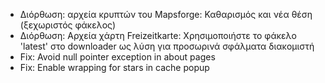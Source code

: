 - Διόρθωση: αρχεία κρυπτών του Mapsforge: Καθαρισμός και νέα θέση (ξεχωριστός φάκελος)
- Διόρθωση: Αρχεία χάρτη Freizeitkarte: Χρησιμοποιήστε το φάκελο 'latest' στο downloader ως λύση για προσωρινά σφάλματα διακομιστή
- Fix: Avoid null pointer exception in about pages
- Fix: Enable wrapping for stars in cache popup
